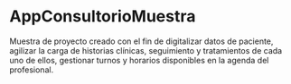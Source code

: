 # AppConsultorioMuestra
Muestra de proyecto creado con el fin de digitalizar datos de paciente, agilizar la carga de historias clínicas, seguimiento y tratamientos de cada uno de ellos, gestionar turnos y horarios disponibles en la agenda del profesional.
